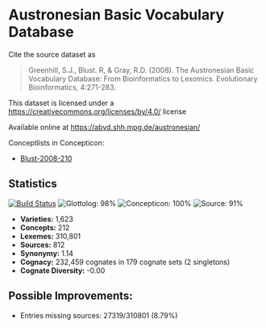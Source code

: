 # Austronesian Basic Vocabulary Database

Cite the source dataset as

> Greenhill, S.J., Blust. R, & Gray, R.D. (2008). The Austronesian Basic Vocabulary Database: From Bioinformatics to Lexomics. Evolutionary Bioinformatics, 4:271-283.

This dataset is licensed under a https://creativecommons.org/licenses/by/4.0/ license

Available online at https://abvd.shh.mpg.de/austronesian/

Conceptlists in Concepticon:
- [Blust-2008-210](http://concepticon.clld.org/contributions/Blust-2008-210)

## Statistics


[![Build Status](https://travis-ci.org/lexibank/abvd.svg?branch=master)](https://travis-ci.org/lexibank/abvd)
![Glottolog: 98%](https://img.shields.io/badge/Glottolog-98%25-green.svg "Glottolog: 98%")
![Concepticon: 100%](https://img.shields.io/badge/Concepticon-100%25-brightgreen.svg "Concepticon: 100%")
![Source: 91%](https://img.shields.io/badge/Source-91%25-green.svg "Source: 91%")

- **Varieties:** 1,623
- **Concepts:** 212
- **Lexemes:** 310,801
- **Sources:** 812
- **Synonymy:** 1.14
- **Cognacy:** 232,459 cognates in 179 cognate sets (2 singletons)
- **Cognate Diversity:** -0.00

## Possible Improvements:



- Entries missing sources: 27319/310801 (8.79%)